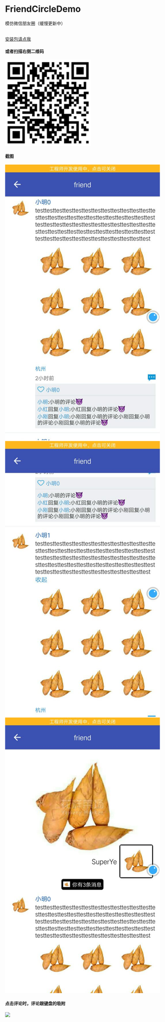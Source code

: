 # FriendCircleDemo
模仿微信朋友圈（缓慢更新中）</br></br>

[安装包请点我](https://pan.baidu.com/s/1eUaq2m2)</br>

#### 或者扫描右侧二维码
![](https://github.com/SSuperYe/FriendCircleDemo/blob/master/screenshot/1517996178.png)</br>

#### 截图
![](https://github.com/SSuperYe/FriendCircleDemo/blob/master/screenshot/25939EA55EF7F456C47F4BC0B100A786.jpg)</br>
![](https://github.com/SSuperYe/FriendCircleDemo/blob/master/screenshot/B29FFE79E9EAF12A2E66F01DAD856650.jpg)</br>
![](https://github.com/SSuperYe/FriendCircleDemo/blob/master/screenshot/C552D74B685405891F729A6C6C75C488.jpg)</br>

#### 点击评论时，评论跟键盘的吸附
![](https://github.com/SSuperYe/FriendCircleDemo/blob/master/gif/1517994061292mz%E8%AF%84%E8%AE%BA%E4%B8%8E%E9%94%AE%E7%9B%98%E5%90%B8%E9%99%84.gif)</br>




